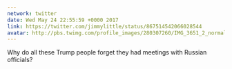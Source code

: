 ```yaml
---
network: twitter
date: Wed May 24 22:55:59 +0000 2017
link: https://twitter.com/jimmylittle/status/867514542066028544
avatar: http://pbs.twimg.com/profile_images/280307260/IMG_3651_2_normal.jpg
---
```


Why do all these Trump people forget they had meetings with Russian officials?
